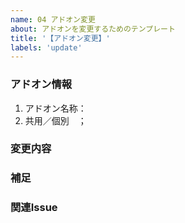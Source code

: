 ```yaml
---
name: 04 アドオン変更
about: アドオンを変更するためのテンプレート
title: '【アドオン変更】'
labels: 'update'
---
```


### アドオン情報
1. アドオン名称：
2. 共用／個別　；

### 変更内容
<!-- 変更内容を記載 -->

### 補足
<!-- 固有の仕様や、画面ショット、参考資料など -->

### 関連Issue
<!-- #123, #456 -->
